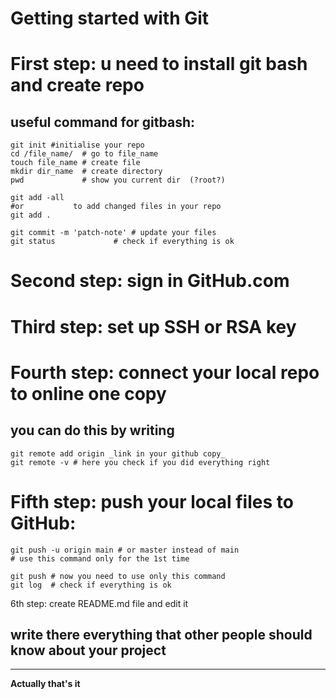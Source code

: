 **Getting started with Git**
=====

# First step: u need to install git bash and create repo

## useful command for gitbash:
```
git init #initialise your repo
cd /file_name/  # go to file_name
touch file_name # create file
mkdir dir_name  # create directory
pwd             # show you current dir  (?root?)

git add -all 
#or	          to add changed files in your repo
git add .

git commit -m 'patch-note' # update your files
git status     		   # check if everything is ok
```

# Second step: sign in GitHub.com


# Third step: set up SSH or RSA key


# Fourth step: connect your local repo to online one copy

## you can do this by writing 
```
git remote add origin _link in your github copy_
git remote -v # here you check if you did everything right
```

# Fifth step: push your local files to GitHub:
``` 
git push -u origin main # or master instead of main
# use this command only for the 1st time

git push # now you need to use only this command
git log  # check if everything is ok
``` 

6th step: create README.md file and edit it
## write there everything that other people should know about your project
-----

**Actually that's it**